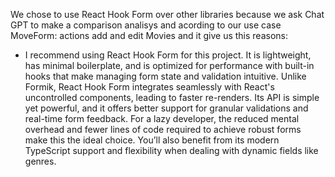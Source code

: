 We chose to use React Hook Form over other libraries because we ask Chat GPT to make a comparison analisys and acording to our use case 
MoveForm: actions add and edit Movies and it give us this reasons:

* I recommend using React Hook Form for this project. It is lightweight, has minimal boilerplate, and is optimized for performance with built-in hooks that make managing form state and validation intuitive. Unlike Formik, React Hook Form integrates seamlessly with React's uncontrolled components, leading to faster re-renders. Its API is simple yet powerful, and it offers better support for granular validations and real-time form feedback. For a lazy developer, the reduced mental overhead and fewer lines of code required to achieve robust forms make this the ideal choice. You’ll also benefit from its modern TypeScript support and flexibility when dealing with dynamic fields like genres.
